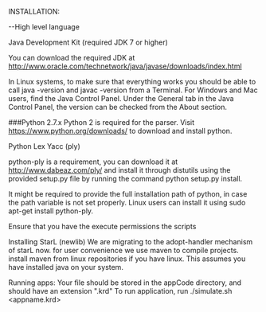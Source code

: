 
INSTALLATION:

--High level language

Java Development Kit (required JDK 7 or higher)

You can download the required JDK at http://www.oracle.com/technetwork/java/javase/downloads/index.html

In Linux systems, to make sure that everything works you should be able to call java -version and javac -version from a Terminal. For Windows and Mac users, find the Java Control Panel. Under the General tab in the Java Control Panel, the version can be checked from the About section.

###Python 2.7.x Python 2 is required for the parser. Visit https://www.python.org/downloads/ to download and install python.

Python Lex Yacc (ply)

python-ply is a requirement, you can download it at http://www.dabeaz.com/ply/ and install it through distutils using the provided setup.py file by running the command python setup.py install.

It might be required to provide the full installation path of python, in case the path variable is not set properly. Linux users can install it using sudo apt-get install python-ply.

Ensure that you have the execute permissions the scripts 

Installing StarL (newlib) 
We are migrating to the adopt-handler mechanism of starL now. for user convenience we use maven to compile projects. install maven from linux repositories if you have linux. This assumes you have installed java on your system.


Running apps:
Your file should be stored in the appCode directory, and should have an extension ".krd"
To run application, run  ./simulate.sh <appname.krd> 


